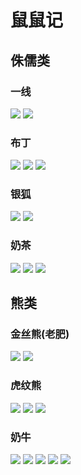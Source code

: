 # 鼠鼠记

## 侏儒类

### 一线
<img src="//cdn.jsdelivr.net/gh/caix-github/pics-storage/yx1.jpg"/>
<img src="//cdn.jsdelivr.net/gh/caix-github/pics-storage/yx2.jpg"/>

### 布丁
<img src="//cdn.jsdelivr.net/gh/caix-github/pics-storage/bd1.jpg"/>
<img src="//cdn.jsdelivr.net/gh/caix-github/pics-storage/bd2.jpg"/>
<img src="//cdn.jsdelivr.net/gh/caix-github/pics-storage/bd3.jpg"/>

### 银狐
<img src="//cdn.jsdelivr.net/gh/caix-github/pics-storage/yh1.jpg"/>
<img src="//cdn.jsdelivr.net/gh/caix-github/pics-storage/yh2.jpg"/>

### 奶茶
<img src="//cdn.jsdelivr.net/gh/caix-github/pics-storage/nc1.jpg"/>
<img src="//cdn.jsdelivr.net/gh/caix-github/pics-storage/nc2.jpg"/>
<img src="//cdn.jsdelivr.net/gh/caix-github/pics-storage/nc3.jpg"/>

## 熊类

### 金丝熊(老肥)
<img src="//cdn.jsdelivr.net/gh/caix-github/pics-storage/jsx1.jpg"/>
<img src="//cdn.jsdelivr.net/gh/caix-github/pics-storage/jsx2.jpg"/>

### 虎纹熊
<img src="//cdn.jsdelivr.net/gh/caix-github/pics-storage/hw1.jpg"/>
<img src="//cdn.jsdelivr.net/gh/caix-github/pics-storage/hw2.jpg"/>
<img src="//cdn.jsdelivr.net/gh/caix-github/pics-storage/hw3.jpg"/>

### 奶牛
<img src="//cdn.jsdelivr.net/gh/caix-github/pics-storage/nn1.jpg"/>
<img src="//cdn.jsdelivr.net/gh/caix-github/pics-storage/nn2.jpg"/>
<img src="//cdn.jsdelivr.net/gh/caix-github/pics-storage/nn3.jpg"/>
<img src="//cdn.jsdelivr.net/gh/caix-github/pics-storage/nn4.jpg"/>
<img src="//cdn.jsdelivr.net/gh/caix-github/pics-storage/nn5.jpg"/>
